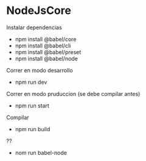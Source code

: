 # NodeJsCore

Instalar dependencias
* npm install @babel/core
* npm install @babel/cli
* npm install @babel/preset
* npm install @babel/node

Correr en modo desarrollo
* npm run dev

Correr en modo pruduccion (se debe compilar antes)
* npm run start

Compilar
* npm run build

??
* nom run babel-node 
